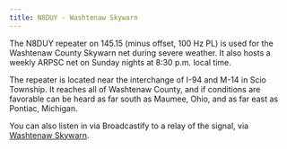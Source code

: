 ```yaml
---
title: N8DUY - Washtenaw Skywarn
---
```

The N8DUY repeater on 145.15 (minus offset, 100 Hz PL)
is used for the Washtenaw County Skywarn net during severe weather. 
It also hosts a weekly ARPSC net on Sunday nights at 8:30 p.m. local time.

The repeater is located near the interchange of I-94
and M-14 in Scio Township. It reaches all of Washtenaw
County, and if conditions are favorable can be heard
as far south as Maumee, Ohio, and as far east as Pontiac,
Michigan.

You can also listen in via Broadcastify to a relay
of the signal, via [Washtenaw Skywarn].

[Washtenaw Skywarn]:https://www.broadcastify.com/listen/feed/19998
